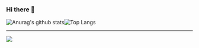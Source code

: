 ### Hi there 👋



![Anurag's github stats](https://github-readme-stats.vercel.app/api?username=youngho-cho1&show_icons=true&theme=tokyonight)![Top Langs](https://github-readme-stats.vercel.app/api/top-langs/?username=youngho-cho1&layout=compact&theme=tokyonight)

<hr>
<img src="https://img.shields.io/badge/Github-gray?style=flat&logo=Github&logoColor=181717"/>

